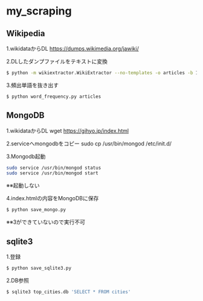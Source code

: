 # my_scraping

## Wikipedia
1.wikidataからDL
https://dumps.wikimedia.org/jawiki/

2.DLしたダンプファイルをテキストに変換
```bash
$ python -m wikiextractor.WikiExtractor --no-templates -o articles -b 100M jawiki-20210801-pages-articles-multistream1.xml-p1p114794.bz2
```

3.頻出単語を抜き出す
```bash
$ python word_frequency.py articles
```

## MongoDB
1.wikidataからDL
wget https://gihyo.jp/index.html

2.serviceへmongodbをコピー
sudo cp /usr/bin/mongod /etc/init.d/

3.Mongodb起動
```bash
sudo service /usr/bin/mongod status
sudo service /usr/bin/mongod start
```
※※起動しない

4.index.htmlの内容をMongoDBに保存
```bash
$ python save_mongo.py
```
※※3ができていないので実行不可

## sqlite3
1.登録
```bash
$ python save_sqlite3.py
```
2.DB参照
```bash
$ sqlite3 top_cities.db 'SELECT * FROM cities'
```
